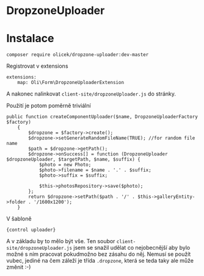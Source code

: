 # DropzoneUploader

Instalace
============

	composer require olicek/dropzone-uploader:dev-master

Registrovat v extensions

```
extensions:
    map: Oli\Form\DropzoneUploaderExtension 
```
    	
A nakonec nalinkovat `client-site/dropzoneUploader.js` do stránky.

Použití je potom poměrně triviální

```
public function createComponentUploader($name, DropzoneUploaderFactory $factory)
	{
		$dropzone = $factory->create();
		$dropzone->setGenerateRandomFileName(TRUE); //for random file name
		$path = $dropzone->getPath();
		$dropzone->onSuccess[] = function (DropzoneUploader $dropzoneUploader, $targetPath, $name, $suffix) {
			$photo = new Photo;
			$photo->filename = $name . '.' . $suffix;
			$photo->suffix = $suffix;

			$this->photosRepository->save($photo);
		};
		return $dropzone->setPath($path . '/' . $this->galleryEntity->folder . '/1600x1200');
	}
```

V šabloně

```
{control uploader}
```

A v základu by to mělo být vše. Ten soubor `client-site/dropzoneUploader.js` jsem se snažil udělat co nejobecnější aby bylo možné s ním pracovat pokudmožno bez zásahu do něj. Nemusí se použít vubec, jediné na čem záleží je třída `.dropzone`, která se teda taky ale může změnit :-)
